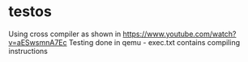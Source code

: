 # testos
Using cross compiler as shown in https://www.youtube.com/watch?v=aESwsmnA7Ec
Testing done in qemu - exec.txt contains compiling instructions